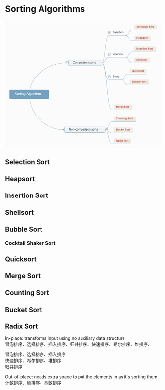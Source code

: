 # Sorting Algorithms
![](img/Sorting+Algorithm.png)

## Selection Sort

## Heapsort

## Insertion Sort

## Shellsort

## Bubble Sort

### Cocktail Shaker Sort

## Quicksort



## Merge Sort


## Counting Sort

## Bucket Sort

## Radix Sort


In-place: transforms input using no auxiliary data structure  
冒泡排序、选择排序、插入排序、归并排序、快速排序、希尔排序、堆排序、  

冒泡排序、选择排序、插入排序  
快速排序、希尔排序、堆排序  
归并排序


Out-of-place: needs extra space to put the elements in as it's sorting them  
计数排序、桶排序、基数排序
